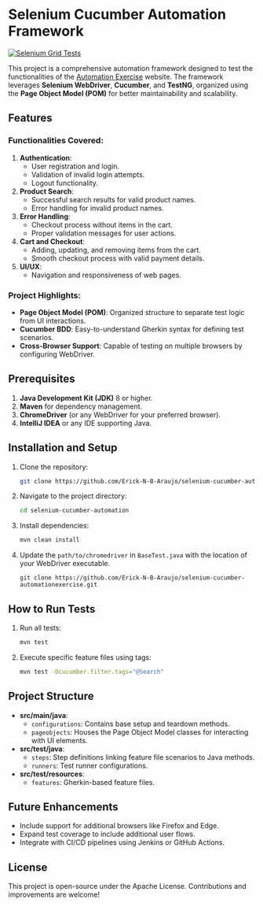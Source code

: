 # Selenium Cucumber Automation Framework
[![Selenium Grid Tests](https://github.com/Erick-N-B-Araujo/selenium-cucumber-automationexercise/actions/workflows/selenium-grid.yml/badge.svg)](https://github.com/Erick-N-B-Araujo/selenium-cucumber-automationexercise/actions/workflows/selenium-grid.yml)

This project is a comprehensive automation framework designed to test the functionalities of the [Automation Exercise](https://www.automationexercise.com) website. The framework leverages **Selenium WebDriver**, **Cucumber**, and **TestNG**, organized using the **Page Object Model (POM)** for better maintainability and scalability.
## Features

### Functionalities Covered:

1. **Authentication**:
   - User registration and login.
   - Validation of invalid login attempts.
   - Logout functionality.
2. **Product Search**:
   - Successful search results for valid product names.
   - Error handling for invalid product names.
3. **Error Handling**:
   - Checkout process without items in the cart.
   - Proper validation messages for user actions.
4. **Cart and Checkout**:
   - Adding, updating, and removing items from the cart.
   - Smooth checkout process with valid payment details.
5. **UI/UX**:
   - Navigation and responsiveness of web pages.

### Project Highlights:

- **Page Object Model (POM)**: Organized structure to separate test logic from UI interactions.
- **Cucumber BDD**: Easy-to-understand Gherkin syntax for defining test scenarios.
- **Cross-Browser Support**: Capable of testing on multiple browsers by configuring WebDriver.

## Prerequisites

1. **Java Development Kit (JDK)** 8 or higher.
2. **Maven** for dependency management.
3. **ChromeDriver** (or any WebDriver for your preferred browser).
4. **IntelliJ IDEA** or any IDE supporting Java.

## Installation and Setup

1. Clone the repository:

   ```bash
   git clone https://github.com/Erick-N-B-Araujo/selenium-cucumber-automationexercise.git
   ```

2. Navigate to the project directory:

   ```bash
   cd selenium-cucumber-automation
   ```

3. Install dependencies:

   ```bash
   mvn clean install
   ```

4. Update the `path/to/chromedriver` in `BaseTest.java` with the location of your WebDriver executable.

   ```git
   git clone https://github.com/Erick-N-B-Araujo/selenium-cucumber-automationexercise.git
   ```

## How to Run Tests

1. Run all tests:

   ```bash
   mvn test
   ```

2. Execute specific feature files using tags:

   ```bash
   mvn test -Dcucumber.filter.tags="@Search"
   ```

## Project Structure

- **src/main/java**:
  - `configurations`: Contains base setup and teardown methods.
  - `pageobjects`: Houses the Page Object Model classes for interacting with UI elements.
- **src/test/java**:
  - `steps`: Step definitions linking feature file scenarios to Java methods.
  - `runners`: Test runner configurations.
- **src/test/resources**:
  - `features`: Gherkin-based feature files.

## Future Enhancements

- Include support for additional browsers like Firefox and Edge.
- Expand test coverage to include additional user flows.
- Integrate with CI/CD pipelines using Jenkins or GitHub Actions.

## License

This project is open-source under the Apache License. Contributions and improvements are welcome!
